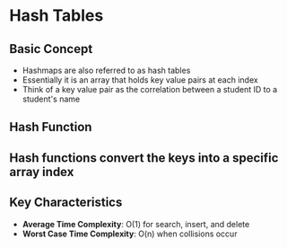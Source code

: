 # Hash Tables 

## Basic Concept 
- Hashmaps are also referred to as hash tables
- Essentially it is an array that holds key value pairs at each index 
- Think of a key value pair as the correlation between a student ID to a student's name

## Hash Function 
Hash functions convert the keys into a specific array index
- 

## Key Characteristics 
- **Average Time Complexity**: O(1) for search, insert, and delete 
- **Worst Case Time Complexity**: O(n) when collisions occur 
